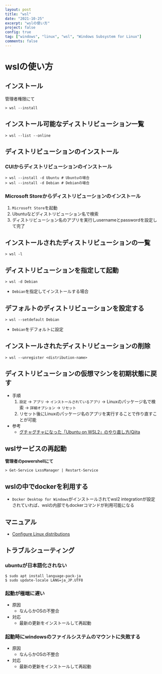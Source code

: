 ```yaml
---
layout: post
title: "wsl"
date: "2021-10-25"
excerpt: "wslの使い方"
project: false
config: true
tag: ["windows", "linux", "wsl", "Windows Subsystem for Linux"]
comments: false
---
```


# wslの使い方

## インストール

管理者権限にて

```console
> wsl --install
```

## インストール可能なディストリビューション一覧

```console
> wsl --list --online
```

## ディストリビューションのインストール

### CUIからディストリビューションのインストール

```console
> wsl --install -d Ubuntu # Ubuntuの場合
> wsl --install -d Debian # Debianの場合
```

### Microsoft Storeからディストリビューションのインストール
 1. `Microsoft Store`を起動
 2. Ubuntuなどディストリビューション名で検索
 3. ディストリビューション名のアプリを実行しusernameとpasswordを設定して完了


## インストールされたディストリビューションの一覧

```console
> wsl -l
```

## ディストリビューションを指定して起動

```console
> wsl -d Debian
```
 - `Debian`を指定してインストールする場合

## デフォルトのディストリビューションを設定する

```console
> wsl --setdefault Debian
```
 - `Debian`をデフォルトに設定

## インストールされたディストリビューションの削除

```console
> wsl --unregister <distribution-name>
```

## ディストリビューションの仮想マシンを初期状態に戻す
 - 手順
   1. `設定` -> `アプリ` -> `インストールされているアプリ` -> Linuxのパッケージ名で検索 -> `詳細オプション` -> `リセット`
   2. リセット後にLinuxのパッケージ名のアプリを実行することで作り直すことが可能 
 - 参考
   - [グチャグチャになった「Ubuntu on WSL2」のやり直し方/Qiita](https://qiita.com/PoodleMaster/items/b54db3608c4d343d27c4)
 

## wslサービスの再起動

**管理者のpowershellにて**  
```console
> Get-Service LxssManager | Restart-Service
```

## wslの中でdockerを利用する
 - `Docker Desktop for Windows`がインストールされてwsl2 integrationが設定されていれば、wslの内部でもdockerコマンドが利用可能になる

## マニュアル
 - [Configure Linux distributions](https://docs.microsoft.com/en-us/windows/wsl/wsl-config)

## トラブルシューティング

### ubuntuが日本語化されない

```console
$ sudo apt install language-pack-ja
$ sudo update-locale LANG=ja_JP.UTF8
```

### 起動が極端に遅い
 - 原因
   - なんらかOSの不整合
 - 対応
   - 最新の更新をインストールして再起動

### 起動時にwindowsのファイルシステムのマウントに失敗する
 - 原因
   - なんらかOSの不整合
 - 対応
   - 最新の更新をインストールして再起動
